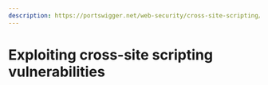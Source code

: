 ```yaml
---
description: https://portswigger.net/web-security/cross-site-scripting/exploiting
---
```


# Exploiting cross-site scripting vulnerabilities

